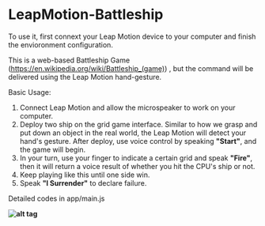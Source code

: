 # LeapMotion-Battleship

To use it, first connext your Leap Motion device to your computer and finish the envioronment configuration.

This is a web-based Battleship Game (<https://en.wikipedia.org/wiki/Battleship_(game)>) , but the command will be delivered using the Leap Motion hand-gesture.

Basic Usage:

1. Connect Leap Motion and allow the microspeaker to work on your computer.
2. Deploy two ship on the grid game interface. Similar to how we grasp and put down an object in the real world, the Leap Motion will detect your hand's gesture. After deploy, use voice control by speaking **"Start"**, and the game will begin.
3. In your turn, use your finger to indicate a certain grid and speak **"Fire"**, then it will return a voice result of whether you hit the CPU's ship or not.
4. Keep playing like this until one side win.
5. Speak **"I Surrender"** to declare failure.

Detailed codes in app/main.js

**![alt tag](**<https://github.com/rymaspic/LeapMotion-Battleship/blob/master/img/demo.png>**)**

